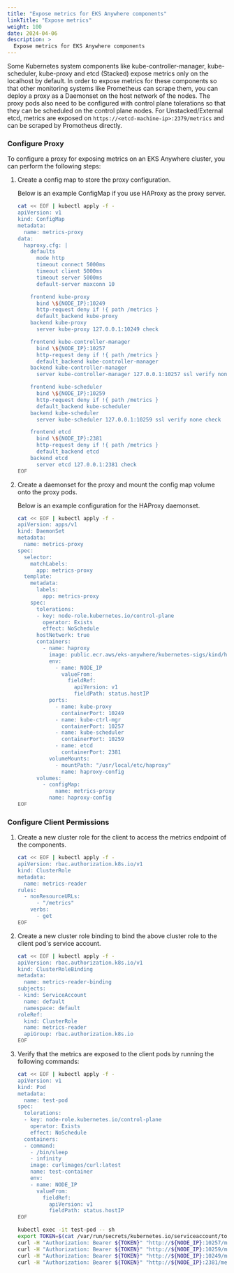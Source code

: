 ```yaml
---
title: "Expose metrics for EKS Anywhere components"
linkTitle: "Expose metrics"
weight: 100
date: 2024-04-06
description: >
  Expose metrics for EKS Anywhere components
---
```


Some Kubernetes system components like kube-controller-manager, kube-scheduler, kube-proxy and etcd (Stacked) expose metrics only on the localhost by default. In order to expose metrics for these components so that other monitoring systems like Prometheus can scrape them, you can deploy a proxy as a Daemonset on the host network of the nodes. The proxy pods also need to be configured with control plane tolerations so that they can be scheduled on the control plane nodes. For Unstacked/External etcd, metrics are exposed on `https://<etcd-machine-ip>:2379/metrics` and can be scraped by Promotheus directly.

### Configure Proxy

To configure a proxy for exposing metrics on an EKS Anywhere cluster, you can perform the following steps:

1.  Create a config map to store the proxy configuration.
    
    Below is an example ConfigMap if you use HAProxy as the proxy server.
    ```bash
    cat << EOF | kubectl apply -f -
    apiVersion: v1
    kind: ConfigMap
    metadata:
      name: metrics-proxy
    data:
      haproxy.cfg: |
        defaults
          mode http
          timeout connect 5000ms
          timeout client 5000ms
          timeout server 5000ms
          default-server maxconn 10

        frontend kube-proxy
          bind \${NODE_IP}:10249
          http-request deny if !{ path /metrics }
          default_backend kube-proxy
        backend kube-proxy
          server kube-proxy 127.0.0.1:10249 check

        frontend kube-controller-manager
          bind \${NODE_IP}:10257
          http-request deny if !{ path /metrics }
          default_backend kube-controller-manager
        backend kube-controller-manager
          server kube-controller-manager 127.0.0.1:10257 ssl verify none check

        frontend kube-scheduler
          bind \${NODE_IP}:10259
          http-request deny if !{ path /metrics }
          default_backend kube-scheduler
        backend kube-scheduler
          server kube-scheduler 127.0.0.1:10259 ssl verify none check

        frontend etcd
          bind \${NODE_IP}:2381
          http-request deny if !{ path /metrics }
          default_backend etcd
        backend etcd
          server etcd 127.0.0.1:2381 check
    EOF
    ```

2.  Create a daemonset for the proxy and mount the config map volume onto the proxy pods.
    
    Below is an example configuration for the HAProxy daemonset.
    ```bash
    cat << EOF | kubectl apply -f -
    apiVersion: apps/v1
    kind: DaemonSet
    metadata:
      name: metrics-proxy
    spec:
      selector:
        matchLabels:
          app: metrics-proxy
      template:
        metadata:
          labels:
            app: metrics-proxy
        spec:
          tolerations:
          - key: node-role.kubernetes.io/control-plane
            operator: Exists
            effect: NoSchedule
          hostNetwork: true
          containers:
            - name: haproxy
              image: public.ecr.aws/eks-anywhere/kubernetes-sigs/kind/haproxy:v0.20.0-eks-a-54
              env:
                - name: NODE_IP
                  valueFrom:
                    fieldRef:
                      apiVersion: v1
                      fieldPath: status.hostIP
              ports:
                - name: kube-proxy
                  containerPort: 10249
                - name: kube-ctrl-mgr
                  containerPort: 10257
                - name: kube-scheduler
                  containerPort: 10259
                - name: etcd
                  containerPort: 2381
              volumeMounts:
                - mountPath: "/usr/local/etc/haproxy"
                  name: haproxy-config
          volumes:
            - configMap:
                name: metrics-proxy
              name: haproxy-config
    EOF
    ```

### Configure Client Permissions

1.  Create a new cluster role for the client to access the metrics endpoint of the components.
    ```bash
    cat << EOF | kubectl apply -f -
    apiVersion: rbac.authorization.k8s.io/v1
    kind: ClusterRole
    metadata:
      name: metrics-reader
    rules:
      - nonResourceURLs:
          - "/metrics"
        verbs:
          - get
    EOF
    ```

2.  Create a new cluster role binding to bind the above cluster role to the client pod's service account.
    
    ```bash
    cat << EOF | kubectl apply -f -
    apiVersion: rbac.authorization.k8s.io/v1
    kind: ClusterRoleBinding
    metadata:
      name: metrics-reader-binding
    subjects:
    - kind: ServiceAccount
      name: default
      namespace: default
    roleRef:
      kind: ClusterRole
      name: metrics-reader
      apiGroup: rbac.authorization.k8s.io
    EOF
    ```

3.  Verify that the metrics are exposed to the client pods by running the following commands:
    ```bash
    cat << EOF | kubectl apply -f -
    apiVersion: v1
    kind: Pod
    metadata:
      name: test-pod
    spec:
      tolerations:
      - key: node-role.kubernetes.io/control-plane
        operator: Exists
        effect: NoSchedule
      containers:
      - command:
        - /bin/sleep
        - infinity
        image: curlimages/curl:latest
        name: test-container
        env:
        - name: NODE_IP
          valueFrom:
            fieldRef:
              apiVersion: v1
              fieldPath: status.hostIP
    EOF
    ```

    ```bash
    kubectl exec -it test-pod -- sh
    export TOKEN=$(cat /var/run/secrets/kubernetes.io/serviceaccount/token)
    curl -H "Authorization: Bearer ${TOKEN}" "http://${NODE_IP}:10257/metrics"
    curl -H "Authorization: Bearer ${TOKEN}" "http://${NODE_IP}:10259/metrics"
    curl -H "Authorization: Bearer ${TOKEN}" "http://${NODE_IP}:10249/metrics"
    curl -H "Authorization: Bearer ${TOKEN}" "http://${NODE_IP}:2381/metrics"
    ```